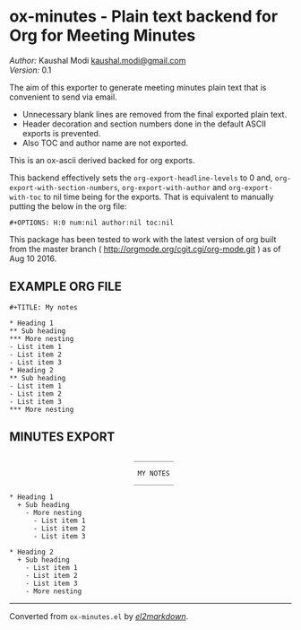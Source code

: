 # ox-minutes - Plain text backend for Org for Meeting Minutes

*Author:* Kaushal Modi <kaushal.modi@gmail.com><br>
*Version:* 0.1<br>

The aim of this exporter to generate meeting minutes plain text that is
convenient to send via email.
 - Unnecessary blank lines are removed from the final exported plain text.
 - Header decoration and section numbers done in the default ASCII exports
   is prevented.
 - Also TOC and author name are not exported.

This is an ox-ascii derived backed for org exports.

This backend effectively sets the `org-export-headline-levels` to 0 and,
`org-export-with-section-numbers`, `org-export-with-author` and
`org-export-with-toc` to nil time being for the exports.  That is equivalent
to manually putting the below in the org file:

    #+OPTIONS: H:0 num:nil author:nil toc:nil

This package has been tested to work with the latest version of org built
from the master branch ( http://orgmode.org/cgit.cgi/org-mode.git ) as of
Aug 10 2016.

## EXAMPLE ORG FILE

    #+TITLE: My notes

    * Heading 1
    ** Sub heading
    *** More nesting
    - List item 1
    - List item 2
    - List item 3
    * Heading 2
    ** Sub heading
    - List item 1
    - List item 2
    - List item 3
    *** More nesting

## MINUTES EXPORT

                                   __________

                                    MY NOTES
                                   __________

    * Heading 1
      + Sub heading
        - More nesting
          - List item 1
          - List item 2
          - List item 3

    * Heading 2
      + Sub heading
        - List item 1
        - List item 2
        - List item 3
        - More nesting


---
Converted from `ox-minutes.el` by [*el2markdown*](https://github.com/Lindydancer/el2markdown).

